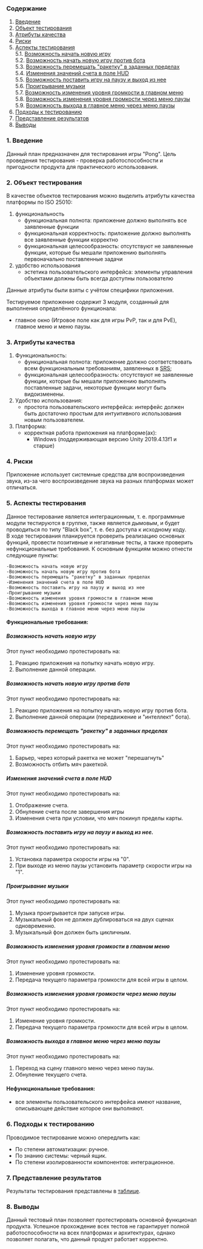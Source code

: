 ### Содержание
  1. [Введение](#1)
  2. [Объект тестирования](#2)
  3. [Атрибуты качества](#3)
  4. [Риски](#4)
  5. [Аспекты тестирования](#5)<br>
    5.1. [Возможность начать новую игру](#001)<br>
    5.2. [Возможность начать новую игру против бота](#002)<br>
    5.3. [Возможность перемещать "ракетку" в заданных пределах](#003)<br>
    5.4. [Изменения значений счета в поле HUD](#004)<br>
    5.5. [Возможность поставить игру на паузу и выход из нее](#005)<br>
    5.6. [Проигрывание музыки](#006)<br>
    5.7. [Возможность изменения уровня громкости в главном меню](#007)<br>
    5.8. [Возможность изменения уровня громкости через меню паузы](#008)<br>
    5.9. [Возможность выхода в главное меню через меню паузы](#009)<br>
6. [Подходы к тестированию](#6)
7. [Представление результатов](#7)
8. [Выводы](#8)


<a name="1"></a>
### 1. Введение
Данный план предназначен для тестирования игры "Pong". Цель проведения тестирования - проверка работоспособности и пригодности продукта для практического использования.

<a name="2"></a>
### 2. Объект тестирования
В качестве объектов тестирования можно выделить атрибуты качества платформы по ISO 25010:
1. функциональность
	- функциональная полнота: приложение должно выполнять все заявленные функции
	- функциональная корректность: приложение должно выполнять все заявленные функции корректно
	- функциональная целесообразность: отсутствуют не заявленные функции, которые бы мешали приложению выполнять первоначально поставленные задачи
2. удобство использования
	- эстетика пользовательского интерфейса: элементы управления объектами должны быть всегда доступны пользователю
	
Данные атрибуты были взяты с учётом специфики приложения.

Тестируемое приложение содержит 3 модуля, созданный для выполнения определённого функционала:
 - главное окно (Игровое поле как для игры PvP, так и для PvE), главное меню и меню паузы.


<a name="3"></a>
### 3. Атрибуты качества
1. Функциональность:
    - функциональная полнота: приложение должно соответствовать всем функциональным требованиям, заявленных в [SRS](https://github.com/Destroshark28/TRIPTO_PROJECT/blob/main/README.md);
    - функциональная целесообразность: отсутствуют не заявленные функции, которые бы мешали приложению выполнять поставленные задачи, некоторые функции могут быть видоизменены.
2. Удобство использования:
    - простота пользовательского интерфейса: интерфейс должен быть достаточно простым для интуитивного использования новым пользователем.
3. Платформа:
    - корректная работа приложения на платформе(ах):
      - Windows (поддерживающая версию Unity 2019.4.13f1 и старше)
      

<a name="4"></a>
### 4. Риски
Приложение использует системные средства для воспроизведения звука, из-за чего воспроизведение звука на разных платформах может отличаться. 


<a name="5"></a>
### 5. Аспекты тестирования
Данное тестирование является интеграционным, т. е. программные модули тестируются в группке, также является дымовым, и будет проводиться по типу "Black box", т. е. без доступа к исходному коду.<br>
В ходе тестирования планируется проверить реализацию основных функций, провести позитивные и негативные тесты, а также проверить нефункциональные требования. К основным функциям можно отнести следующие пункты:

    -Возможность начать новую игру
    -Возможность начать новую игру против бота
    -Возможность перемещать "ракетку" в заданных пределах
    -Изменения значений счета в поле HUD
    -Возможность поставить игру на паузу и выход из нее
    -Проигрывание музыки
    -Возможность изменения уровня громкости в главном меню
    -Возможность изменения уровня громкости через меню паузы
    -Возможность выхода в главное меню через меню паузы

#### Функциональные требования:

<a name="001"></a>
##### Возможность начать новую игру
Этот пункт необходимо протестировать на:
1. Реакцию приложения на попытку начать новую игру.
2. Выполнение данной операции.

<a name="002"></a>
##### Возможность начать новую игру против бота
Этот пункт необходимо протестировать на:
1. Реакцию приложения на попытку начать новую игру против бота.
2. Выполнение данной операции (передвижение и "интеллект" бота).

<a name="003"></a>
##### Возможность перемещать "ракетку" в заданных пределах
Этот пункт необходимо протестировать на:
1. Барьер, через который ракетка не может "перешагнуть"
2. Возможность отбить мяч ракеткой.

<a name="004"></a>
##### Изменения значений счета в поле HUD
Этот пункт необходимо протестировать на:
1. Отображение счета.
2. Обнуление счета после завершения игры
3. Изменения счета при условии, что мяч покинул пределы карты.

<a name="005"></a>
##### Возможность поставить игру на паузу и выход из нее.
Этот пункт необходимо протестировать на:
1. Установка параметра скорости игры на "0". 
2. При выходе из меню паузы установить параметр скорости игры на "1".  

<a name="006"></a>
##### Проигрывание музыки
Этот пункт необходимо протестировать на:
1. Музыка проигрывается при запуске игры.
2. Музыкальный фон не должен дублироваться на двух сценах одновременно.
3. Музыкальный фон должен быть цикличным.

<a name="007"></a>
##### Возможность изменения уровня громкости в главном меню
Этот пункт необходимо протестировать на:
1. Изменение уровня громкости.
2. Передача текущего параметра громкости для всей игры в целом.

<a name="008"></a>
##### Возможность изменения уровня громкости через меню паузы
Этот пункт необходимо протестировать на:
1. Изменение уровня громкости.
2. Передача текущего параметра громкости для всей игры в целом.

<a name="009"></a>
##### Возможность выхода в главное меню через меню паузы
Этот пункт необходимо протестировать на:
1. Переход на сцену главного меню через меню паузы.
2. Обнуление текущего счета.

#### Нефункциональные требования:
- все элементы пользовательского интерфейса имеют название, описывающее действие которое они выполняют.

<a name="6"></a>
### 6. Подходы к тестированию
Проводимое тестирование можно опередлить как:
  - По степени автоматизации: ручное.
  - По знанию системы: черный ящик.
  - По степени изолированности компонентов: интеграционное.

<a name="7"></a>
### 7. Представление результатов
Результаты тестирования представлены в [таблице](https://github.com/Destroshark28/TRIPTO_PROJECT/blob/main/test/TestResults.md).

<a name="8"></a>
### 8. Выводы
Данный тестовый план позволяет протестировать основной функционал продукта. Успешное прохождение всех тестов не гарантирует полной работоспособности на всех платформах и архитектурах, однако позволяет полагать, что данный продукт работает корректно.

